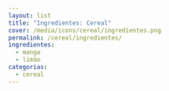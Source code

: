 ```yaml
---
layout: list
title: "Ingredientes: Cereal"
cover: /media/icons/cereal/ingredientes.png
permalink: /cereal/ingredientes/
ingredientes:
  - manga
  - limão
categorias:
  - cereal
---
```


